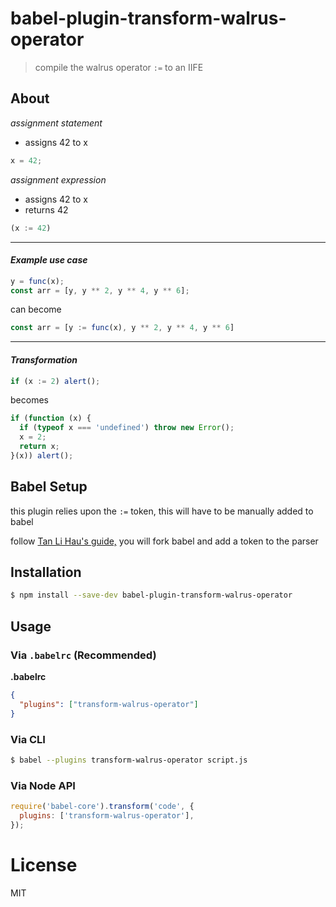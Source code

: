 # babel-plugin-transform-walrus-operator

> compile the walrus operator ```:=``` to an IIFE

## About

<i>assignment statement</i>

- assigns 42 to x

```js
x = 42;
```

<i>assignment expression</i>

- assigns 42 to x
- returns 42

```js
(x := 42)
```

<hr>

#### <i>Example use case</i>

```js
y = func(x);
const arr = [y, y ** 2, y ** 4, y ** 6];
``` 
can become
```js
const arr = [y := func(x), y ** 2, y ** 4, y ** 6]
``` 

<hr>

#### <i>Transformation</i>

```js
if (x := 2) alert();
```
becomes
```js
if (function (x) {
  if (typeof x === 'undefined') throw new Error();
  x = 2;
  return x;
}(x)) alert();
```

## Babel Setup

this plugin relies upon the ```:=``` token, this will have to be manually added to babel

follow <a href="https://lihautan.com/creating-custom-javascript-syntax-with-babel/#fork-the-babel">Tan Li Hau's guide,</a> you will fork babel and add a token to the parser

## Installation

```sh
$ npm install --save-dev babel-plugin-transform-walrus-operator
```

## Usage

### Via `.babelrc` (Recommended)

**.babelrc**

```json
{
  "plugins": ["transform-walrus-operator"]
}
```

### Via CLI

```sh
$ babel --plugins transform-walrus-operator script.js
```

### Via Node API

```javascript
require('babel-core').transform('code', {
  plugins: ['transform-walrus-operator'],
});
```

# License

MIT
